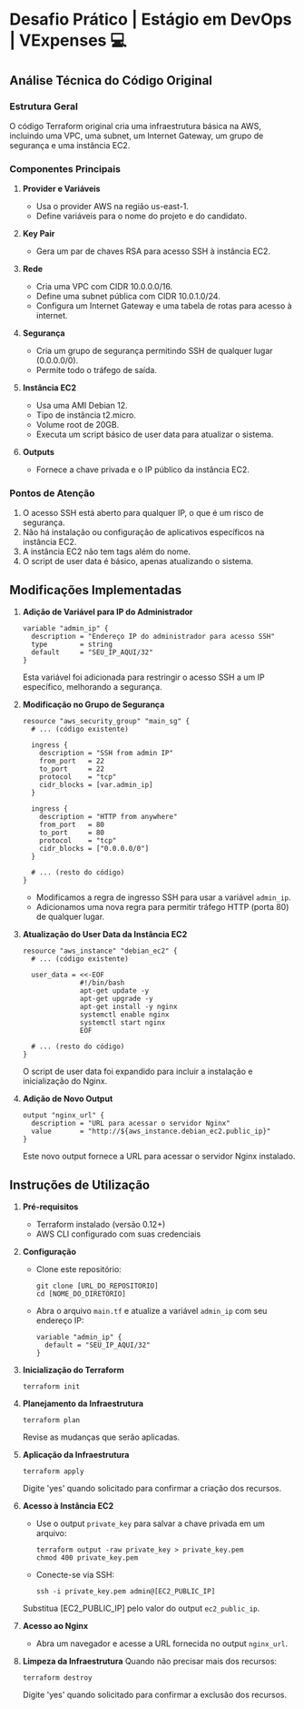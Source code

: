# Desafio Prático | Estágio em DevOps | VExpenses 💻

## Análise Técnica do Código Original

### Estrutura Geral
O código Terraform original cria uma infraestrutura básica na AWS, incluindo uma VPC, uma subnet, um Internet Gateway, um grupo de segurança e uma instância EC2.

### Componentes Principais

1. **Provider e Variáveis**
   - Usa o provider AWS na região us-east-1.
   - Define variáveis para o nome do projeto e do candidato.

2. **Key Pair**
   - Gera um par de chaves RSA para acesso SSH à instância EC2.

3. **Rede**
   - Cria uma VPC com CIDR 10.0.0.0/16.
   - Define uma subnet pública com CIDR 10.0.1.0/24.
   - Configura um Internet Gateway e uma tabela de rotas para acesso à internet.

4. **Segurança**
   - Cria um grupo de segurança permitindo SSH de qualquer lugar (0.0.0.0/0).
   - Permite todo o tráfego de saída.

5. **Instância EC2**
   - Usa uma AMI Debian 12.
   - Tipo de instância t2.micro.
   - Volume root de 20GB.
   - Executa um script básico de user data para atualizar o sistema.

6. **Outputs**
   - Fornece a chave privada e o IP público da instância EC2.

### Pontos de Atenção
1. O acesso SSH está aberto para qualquer IP, o que é um risco de segurança.
2. Não há instalação ou configuração de aplicativos específicos na instância EC2.
3. A instância EC2 não tem tags além do nome.
4. O script de user data é básico, apenas atualizando o sistema.

## Modificações Implementadas

1. **Adição de Variável para IP do Administrador**
   ```hcl
   variable "admin_ip" {
     description = "Endereço IP do administrador para acesso SSH"
     type        = string
     default     = "SEU_IP_AQUI/32"
   }
   ```
   Esta variável foi adicionada para restringir o acesso SSH a um IP específico, melhorando a segurança.

2. **Modificação no Grupo de Segurança**
   ```hcl
   resource "aws_security_group" "main_sg" {
     # ... (código existente)

     ingress {
       description = "SSH from admin IP"
       from_port   = 22
       to_port     = 22
       protocol    = "tcp"
       cidr_blocks = [var.admin_ip]
     }

     ingress {
       description = "HTTP from anywhere"
       from_port   = 80
       to_port     = 80
       protocol    = "tcp"
       cidr_blocks = ["0.0.0.0/0"]
     }

     # ... (resto do código)
   }
   ```
   - Modificamos a regra de ingresso SSH para usar a variável `admin_ip`.
   - Adicionamos uma nova regra para permitir tráfego HTTP (porta 80) de qualquer lugar.

3. **Atualização do User Data da Instância EC2**
   ```hcl
   resource "aws_instance" "debian_ec2" {
     # ... (código existente)

     user_data = <<-EOF
                 #!/bin/bash
                 apt-get update -y
                 apt-get upgrade -y
                 apt-get install -y nginx
                 systemctl enable nginx
                 systemctl start nginx
                 EOF

     # ... (resto do código)
   }
   ```
   O script de user data foi expandido para incluir a instalação e inicialização do Nginx.

4. **Adição de Novo Output**
   ```hcl
   output "nginx_url" {
     description = "URL para acessar o servidor Nginx"
     value       = "http://${aws_instance.debian_ec2.public_ip}"
   }
   ```
   Este novo output fornece a URL para acessar o servidor Nginx instalado.

## Instruções de Utilização

1. **Pré-requisitos**
   - Terraform instalado (versão 0.12+)
   - AWS CLI configurado com suas credenciais

2. **Configuração**
   - Clone este repositório:
     ```
     git clone [URL_DO_REPOSITORIO]
     cd [NOME_DO_DIRETORIO]
     ```
   - Abra o arquivo `main.tf` e atualize a variável `admin_ip` com seu endereço IP:
     ```hcl
     variable "admin_ip" {
       default = "SEU_IP_AQUI/32"
     }
     ```

3. **Inicialização do Terraform**
   ```
   terraform init
   ```

4. **Planejamento da Infraestrutura**
   ```
   terraform plan
   ```
   Revise as mudanças que serão aplicadas.

5. **Aplicação da Infraestrutura**
   ```
   terraform apply
   ```
   Digite 'yes' quando solicitado para confirmar a criação dos recursos.

6. **Acesso à Instância EC2**
   - Use o output `private_key` para salvar a chave privada em um arquivo:
     ```
     terraform output -raw private_key > private_key.pem
     chmod 400 private_key.pem
     ```
   - Conecte-se via SSH:
     ```
     ssh -i private_key.pem admin@[EC2_PUBLIC_IP]
     ```
   Substitua [EC2_PUBLIC_IP] pelo valor do output `ec2_public_ip`.

7. **Acesso ao Nginx**
   - Abra um navegador e acesse a URL fornecida no output `nginx_url`.

8. **Limpeza da Infraestrutura**
   Quando não precisar mais dos recursos:
   ```
   terraform destroy
   ```
   Digite 'yes' quando solicitado para confirmar a exclusão dos recursos.
